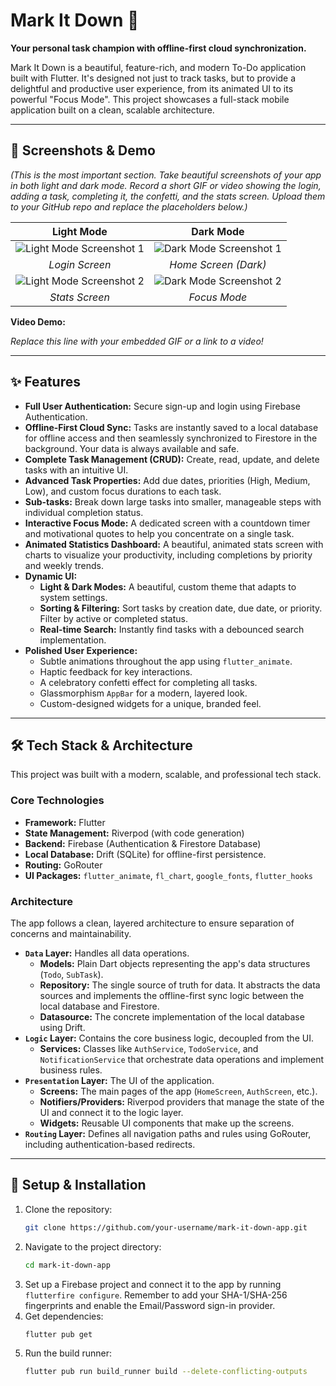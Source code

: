 # Mark It Down 📝

**Your personal task champion with offline-first cloud synchronization.**

Mark It Down is a beautiful, feature-rich, and modern To-Do application built with Flutter. It's designed not just to track tasks, but to provide a delightful and productive user experience, from its animated UI to its powerful "Focus Mode". This project showcases a full-stack mobile application built on a clean, scalable architecture.

---

## 📸 Screenshots & Demo

*(This is the most important section. Take beautiful screenshots of your app in both light and dark mode. Record a short GIF or video showing the login, adding a task, completing it, the confetti, and the stats screen. Upload them to your GitHub repo and replace the placeholders below.)*

| Light Mode | Dark Mode |
| :---: | :---: |
| ![Light Mode Screenshot 1](<img width="1080" height="2400" alt="Screenshot_1753722695" src="https://github.com/user-attachments/assets/ec820b87-894f-4ae6-936f-35faaeb1057a" />) | ![Dark Mode Screenshot 1](<img width="1080" height="2400" alt="Screenshot_1753722795" src="https://github.com/user-attachments/assets/7b3c73cd-4db3-41d1-917a-cd38fe99db01" />) |
| *Login Screen* | *Home Screen (Dark)* |
| ![Light Mode Screenshot 2](<img width="1080" height="2400" alt="Screenshot_1753723151" src="https://github.com/user-attachments/assets/7a2f7210-b843-43b7-903f-ba4647391028" />) | ![Dark Mode Screenshot 2](<img width="1080" height="2400" alt="Screenshot_1753723280" src="https://github.com/user-attachments/assets/cc36fd19-27a1-4d89-bf1b-052bae9ec652" />) |
| *Stats Screen* | *Focus Mode* |

**Video Demo:**

*Replace this line with your embedded GIF or a link to a video!*

---

## ✨ Features

*   **Full User Authentication:** Secure sign-up and login using Firebase Authentication.
*   **Offline-First Cloud Sync:** Tasks are instantly saved to a local database for offline access and then seamlessly synchronized to Firestore in the background. Your data is always available and safe.
*   **Complete Task Management (CRUD):** Create, read, update, and delete tasks with an intuitive UI.
*   **Advanced Task Properties:** Add due dates, priorities (High, Medium, Low), and custom focus durations to each task.
*   **Sub-tasks:** Break down large tasks into smaller, manageable steps with individual completion status.
*   **Interactive Focus Mode:** A dedicated screen with a countdown timer and motivational quotes to help you concentrate on a single task.
*   **Animated Statistics Dashboard:** A beautiful, animated stats screen with charts to visualize your productivity, including completions by priority and weekly trends.
*   **Dynamic UI:**
    *   **Light & Dark Modes:** A beautiful, custom theme that adapts to system settings.
    *   **Sorting & Filtering:** Sort tasks by creation date, due date, or priority. Filter by active or completed status.
    *   **Real-time Search:** Instantly find tasks with a debounced search implementation.
*   **Polished User Experience:**
    *   Subtle animations throughout the app using `flutter_animate`.
    *   Haptic feedback for key interactions.
    *   A celebratory confetti effect for completing all tasks.
    *   Glassmorphism `AppBar` for a modern, layered look.
    *   Custom-designed widgets for a unique, branded feel.

---

## 🛠️ Tech Stack & Architecture

This project was built with a modern, scalable, and professional tech stack.

### Core Technologies
*   **Framework:** Flutter
*   **State Management:** Riverpod (with code generation)
*   **Backend:** Firebase (Authentication & Firestore Database)
*   **Local Database:** Drift (SQLite) for offline-first persistence.
*   **Routing:** GoRouter
*   **UI Packages:** `flutter_animate`, `fl_chart`, `google_fonts`, `flutter_hooks`

### Architecture
The app follows a clean, layered architecture to ensure separation of concerns and maintainability.

*   **`Data` Layer:** Handles all data operations.
    *   **Models:** Plain Dart objects representing the app's data structures (`Todo`, `SubTask`).
    *   **Repository:** The single source of truth for data. It abstracts the data sources and implements the offline-first sync logic between the local database and Firestore.
    *   **Datasource:** The concrete implementation of the local database using Drift.
*   **`Logic` Layer:** Contains the core business logic, decoupled from the UI.
    *   **Services:** Classes like `AuthService`, `TodoService`, and `NotificationService` that orchestrate data operations and implement business rules.
*   **`Presentation` Layer:** The UI of the application.
    *   **Screens:** The main pages of the app (`HomeScreen`, `AuthScreen`, etc.).
    *   **Notifiers/Providers:** Riverpod providers that manage the state of the UI and connect it to the logic layer.
    *   **Widgets:** Reusable UI components that make up the screens.
*   **`Routing` Layer:** Defines all navigation paths and rules using GoRouter, including authentication-based redirects.

---

## 🚀 Setup & Installation

1. Clone the repository:
   ```sh
   git clone https://github.com/your-username/mark-it-down-app.git
   ```
2. Navigate to the project directory:
   ```sh
   cd mark-it-down-app
   ```
3. Set up a Firebase project and connect it to the app by running `flutterfire configure`. Remember to add your SHA-1/SHA-256 fingerprints and enable the Email/Password sign-in provider.
4. Get dependencies:
   ```sh
   flutter pub get
   ```
5. Run the build runner:
   ```sh
   flutter pub run build_runner build --delete-conflicting-outputs
   ```
